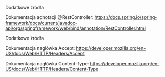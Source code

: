 Dodatkowe źródła

Dokumentacja adnotacji @RestController: https://docs.spring.io/spring-framework/docs/current/javadoc-api/org/springframework/web/bind/annotation/RestController.html

Dodatkowe źródła

Dokumentacja nagłówka Accept: https://developer.mozilla.org/en-US/docs/Web/HTTP/Headers/Accept

Dokumentacja nagłówka Content-Type: https://developer.mozilla.org/en-US/docs/Web/HTTP/Headers/Content-Type
